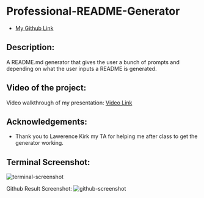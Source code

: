 # Professional-README-Generator
- [My Github Link](https://github.com/Alexfit4/Professional-README-Generator)
## Description:
A README.md generator that gives the user a bunch of prompts and depending on what the user inputs a README is generated.
## Video of the project:
Video walkthrough of my presentation: [Video Link](https://drive.google.com/file/d/1QejLRVbnVcfZt0xO5fAkNteKq_BW5IrM/view)
## Acknowledgements:
- Thank you to Lawerence Kirk my TA for helping me after class to get the generator working.

## Terminal Screenshot:
![terminal-screenshot](https://user-images.githubusercontent.com/69173896/104845673-a5888300-58a4-11eb-9706-8007422e5273.PNG)

Github Result Screenshot:
![github-screenshot](https://user-images.githubusercontent.com/69173896/104845676-a9b4a080-58a4-11eb-9c7e-21d89a1fef94.PNG)


